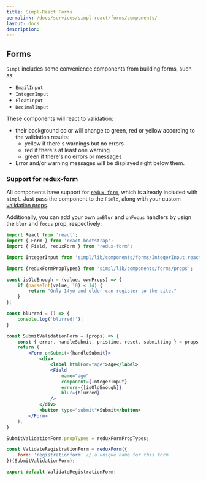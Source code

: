 ```yaml
---
title: Simpl-React Forms
permalink: /docs/services/simpl-react/forms/components/
layout: docs
description:
---
```


## Forms

`Simpl` includes some convenience components from building forms, such as:

* `EmailInput`
* `IntegerInput`
* `FloatInput`
* `DecimalInput`

These components will react to validation:

* their background color will change to green, red or yellow according to the validation results:
    * yellow if there's warnings but no errors
    * red if there's at least one warning
    * green if there's no errors or messages
* Error and/or warning messages will be displayed right below them.

### Support for redux-form

All components have support for [`redux-form`](http://redux-form.com/), which is already included with `simpl`. Just pass the component to the `Field`, along with your custom [validation props](./validation.md).

Additionally, you can add your own `onBlur` and `onFocus` handlers by usign the
`blur` and `focus` prop, respectively:

```jsx
import React from 'react';
import { Form } from 'react-bootstrap';
import { Field, reduxForm } from 'redux-form';

import IntegerInput from 'simpl/lib/components/forms/IntegerInput.react';

import {reduxFormPropTypes} from 'simpl/lib/components/forms/props';

const isOldEnough = (value, ownProps) => {
    if (parseInt(value, 10) < 14) {
        return "Only 14yo and older can register to the site."
    }
};

const blurred = () => {
    console.log('blurred!');
}

const SubmitValidationForm = (props) => {
    const { error, handleSubmit, pristine, reset, submitting } = props;
    return (
        <Form onSubmit={handleSubmit}>
            <div>
                <label htmlFor="age">Age</label>
                <Field
                    name="age"
                    component={IntegerInput}
                    errors={[isOldEnough]}
                    blur={blurred}
                />
            </div>
            <button type="submit">Submit</button>
        </Form>
    );
}

SubmitValidationForm.propTypes = reduxFormPropTypes;

const ValidateRegistrationForm = reduxForm({
    form: 'registrationform' // a unique name for this form
})(SubmitValidationForm);

export default ValidateRegistrationForm;
```
